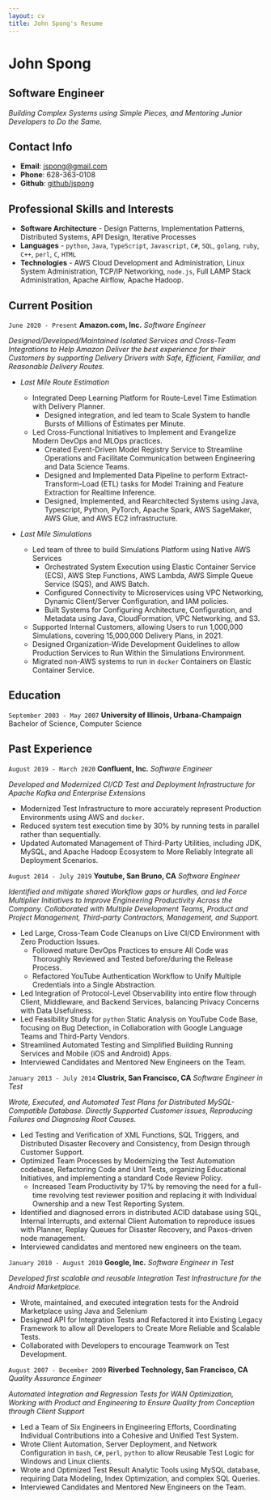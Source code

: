 ```yaml
---
layout: cv
title: John Spong's Resume
---
```


<!---
Using the wonderful layout from https://github.com/elipapa/markdown-cv/
-->

# John Spong

## Software Engineer

_Building Complex Systems using Simple Pieces, and Mentoring Junior Developers to Do the Same._

## Contact Info

* **Email**:       [jspong@gmail.com](mailto:jspong@gmail.com)
* **Phone**:       628-363-0108
* **Github**:      [github/jspong](https://github.com/jspong)


## Professional Skills and Interests

* **Software Architecture** - Design Patterns, Implementation Patterns, Distributed Systems, API Design, Iterative Processes
* **Languages** - `python`, `Java`, `TypeScript`, `Javascript`, `C#`, `SQL`, `golang`, `ruby`, `C++`, `perl`, `C`, `HTML`
* **Technologies** - AWS Cloud Development and Administration, Linux System Administration, TCP/IP Networking, `node.js`, Full LAMP Stack Administration, Apache Airflow, Apache Hadoop.

## Current Position

`June 2020 - Present`
__Amazon.com, Inc.__
*Software Engineer*

_Designed/Developed/Maintained Isolated Services and Cross-Team Integrations to Help Amazon Deliver the best experience for their Customers by supporting Delivery Drivers with Safe, Efficient, Familiar, and Reasonable Delivery Routes._

- *Last Mile Route Estimation*
  - Integrated Deep Learning Platform for Route-Level Time Estimation with Delivery Planner.
    - Designed integration, and led team to Scale System to handle Bursts of Millions of Estimates per Minute.
  - Led Cross-Functional Initiatives to Implement and Evangelize Modern DevOps and MLOps practices.
    - Created Event-Driven Model Registry Service to Streamline Operations and Facilitate Communication between Engineering and Data Science Teams.
    - Designed and Implemented Data Pipeline to perform Extract-Transform-Load (ETL) tasks for Model Training and Feature Extraction for Realtime Inference.
    - Designed, Implemented, and Rearchitected Systems using Java, Typescript, Python, PyTorch, Apache Spark, AWS SageMaker, AWS Glue, and AWS EC2 infrastructure.

- *Last Mile Simulations*
  - Led team of three to build Simulations Platform using Native AWS Services
    - Orchestrated System Execution using Elastic Container Service (ECS), AWS Step Functions, AWS Lambda, AWS Simple Queue Service (SQS), and AWS Batch.
    - Configured Connectivity to Microservices using VPC Networking, Dynamic Client/Server Configuration, and IAM policies.
    - Built Systems for Configuring Architecture, Configuration, and Metadata using Java, CloudFormation, VPC Networking, and S3.
  - Supported Internal Customers, allowing Users to run 1,000,000 Simulations, covering 15,000,000 Delivery Plans, in 2021.
  - Designed Organization-Wide Development Guidelines to allow Production Services to Run Within the Simulations Environment.
  - Migrated non-AWS systems to run in `docker` Containers on Elastic Container Service.

## Education

`September 2003 - May 2007`
__University of Illinois, Urbana-Champaign__
Bachelor of Science, Computer Science

## Past Experience

`August 2019 - March 2020`
__Confluent, Inc.__
*Software Engineer*

_Developed and Modernized CI/CD Test and Deployment Infrastructure for Apache Kafka and Enterprise Extensions_

* Modernized Test Infrastructure to more accurately represent Production Environments using AWS and `docker`.
* Reduced system test execution time by 30% by running tests in parallel rather
    than sequentially.
* Updated Automated Management of Third-Party Utilities, including JDK, MySQL, and Apache Hadoop Ecosystem to More Reliably Integrate all Deployment Scenarios.

`August 2014 - July 2019`
__Youtube, San Bruno, CA__
*Software Engineer*

_Identified and mitigate shared Workflow gaps or hurdles, and led Force Multiplier Initiatives to Improve Engineering Productivity Across the Company. Collaborated with Multiple Development Teams, Product and Project Management, Third-party Contractors, Management, and Support._

* Led Large, Cross-Team Code Cleanups on Live CI/CD Environment with Zero Production Issues.
    * Followed mature DevOps Practices to ensure All Code was Thoroughly Reviewed and Tested before/during
      the Release Process.
    * Refactored YouTube Authentication Workflow to Unify Multiple Credentials
      into a Single Abstraction.
* Led Integration of Protocol-Level Observability into entire flow through Client, Middleware, and Backend Services, balancing Privacy Concerns with Data Usefulness.
* Led Feasibility Study for `python` Static Analysis on YouTube Code Base, focusing on Bug Detection, in Collaboration with Google Language Teams and Third-Party Vendors.
* Streamlined Automated Testing and Simplified Building Running Services and Mobile (iOS and Android) Apps.
* Interviewed Candidates and Mentored New Engineers on the Team.

`January 2013 - July 2014`
__Clustrix, San Francisco, CA__
*Software Engineer in Test*

_Wrote, Executed, and Automated Test Plans for Distributed MySQL-Compatible Database. Directly Supported Customer issues, Reproducing Failures and Diagnosing Root Causes._

* Led Testing and Verification of XML Functions, SQL Triggers, and
  Distributed Disaster Recovery and Consistency, from Design through Customer Support.
* Optimized Team Processes by Modernizing the Test Automation codebase,
  Refactoring Code and Unit Tests, organizing Educational Initiatives,
  and implementing a standard Code Review Policy.
    * Increased Team Productivity by 17% by removing the need for a full-time
      revolving test reviewer position and replacing it with Individual Ownership
      and a new Test Reporting System.
* Identified and diagnosed errors in distributed ACID database using SQL,
  Internal Interrupts, and external Client Automation to reproduce issues with Planner,
  Replay Queues for Disaster Recovery, and Paxos-driven node management.
* Interviewed candidates and mentored new engineers on the team.

`January 2010 - August 2010`
__Google, Inc.__
*Software Engineer in Test*

_Developed first scalable and reusable Integration Test Infrastructure for the Android Marketplace._

* Wrote, maintained, and executed integration tests for the Android
  Marketplace using Java and Selenium
* Designed API for Integration Tests and Refactored it into Existing
  Legacy Framework to allow all Developers to Create More Reliable and
  Scalable Tests.
* Collaborated with Developers to encourage Teamwork on Test Development.

`August 2007 - December 2009`
__Riverbed Technology, San Francisco, CA__
*Quality Assurance Engineer*

_Automated Integration and Regression Tests for WAN Optimization, Working with Product and Engineering to Ensure Quality from Conception through Client Support_

* Led a Team of Six Engineers in Engineering Efforts, Coordinating Individual Contributions into a Cohesive and Unified Test System.
* Wrote Client Automation, Server Deployment, and Network Configuration in `bash`, `C#`, `perl`, `python` to allow Reusable Test Logic for Windows and Linux clients.
* Wrote and Optimized Test Result Analytic Tools using MySQL database, requiring Data Modeling, Index Optimization, and complex SQL Queries.
* Interviewed Candidates and Mentored New Engineers on the Team.

